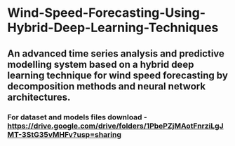 # Wind-Speed-Forecasting-Using-Hybrid-Deep-Learning-Techniques

## An advanced time series analysis and predictive modelling system based on a hybrid deep learning technique for wind speed forecasting by decomposition methods and neural network architectures.

### For dataset and models files download - https://drive.google.com/drive/folders/1PbePZjMAotFnrziLgJMT-3StG35vMHFv?usp=sharing

